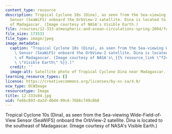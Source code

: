 ```yaml
---
content_type: resource
description: Tropical Cyclone 10s (Dina), as seen from the Sea-viewing Wide-Field-of-View
  Sensor (SeaWiFS) onboard the OrbView-2 satellite. Dina is located to the southeast
  of Madagascar. (Image courtesy of NASA's Visible Earth.)
file: /courses/12-333-atmospheric-and-ocean-circulations-spring-2004/fe6bc893da2dd6d499c676b6c749c8b8_12-333s04.jpg
file_size: 173531
file_type: image/jpeg
image_metadata:
  caption: "Tropical Cyclone 10s (Dina), as seen from the Sea-viewing Wide-Field-of-View\
    \ Sensor (SeaWiFS) onboard the OrbView-2 satellite. Dina is located to the southeast\
    \ of Madagascar. (Image courtesy of NASA's\_{{% resource_link \"f2c17783-ce02-44f7-bf5d-33823d7795c9\"\
    \ \"Visible Earth\" %}}.)"
  credit: ''
  image-alt: Satellite photo of Tropical Cyclone Dina near Madagascar.
learning_resource_types: []
license: https://creativecommons.org/licenses/by-nc-sa/4.0/
ocw_type: OCWImage
resourcetype: Image
title: 12-333s04.jpg
uid: fe6bc893-da2d-d6d4-99c6-76b6c749c8b8
---
```

Tropical Cyclone 10s (Dina), as seen from the Sea-viewing Wide-Field-of-View Sensor (SeaWiFS) onboard the OrbView-2 satellite. Dina is located to the southeast of Madagascar. (Image courtesy of NASA's Visible Earth.)